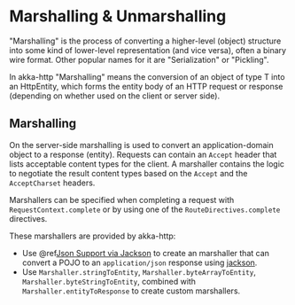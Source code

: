 # Marshalling & Unmarshalling

"Marshalling" is the process of converting a higher-level (object) structure into some kind of lower-level
representation (and vice versa), often a binary wire format. Other popular names for it are "Serialization" or
"Pickling".

In akka-http "Marshalling" means the conversion of an object of type T into an HttpEntity, which forms the entity body
of an HTTP request or response (depending on whether used on the client or server side).

## Marshalling

On the server-side marshalling is used to convert an application-domain object to a response (entity). Requests can
contain an `Accept` header that lists acceptable content types for the client. A marshaller contains the logic to
negotiate the result content types based on the `Accept` and the `AcceptCharset` headers.

Marshallers can be specified when completing a request with `RequestContext.complete` or by using one of the
`RouteDirectives.complete` directives.

These marshallers are provided by akka-http:

>
 * Use @ref[Json Support via Jackson](../common/json-support.md#json-jackson-support-java) to create an marshaller that can convert a POJO to an `application/json`
response using [jackson](https://github.com/FasterXML/jackson).
 * Use `Marshaller.stringToEntity`, `Marshaller.byteArrayToEntity`, `Marshaller.byteStringToEntity`,
combined with `Marshaller.entityToResponse` to create custom marshallers.
